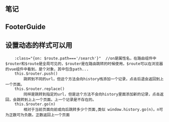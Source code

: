 ## 笔记
## FooterGuide
## 设置动态的样式可以用
        :class="{on: $route.path==='/search'}"  //on是属性名，在路由组件中$router和$route是全局可见的，$router是在路由跳转的时候使用，$route可以在浏览器的vue组件中看到，是个对象，其中包含path...
        this.$router.push()
            跳转到不同的url，但这个方法会向history栈添加一个记录，点击后退会返回到上一个页面。
        this.$router.replace()
            同样是跳转到指定的url，但是这个方法不会向history里面添加新的记录，点击返回，会跳转到上上一个页面。上一个记录是不存在的。
        this.$router.go(n)
            相对于当前页面向前或向后跳转多少个页面,类似 window.history.go(n)。n可为正数可为负数。正数返回上一个页面




